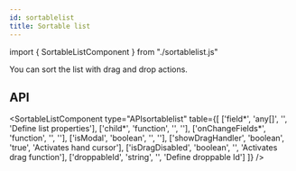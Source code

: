 ```yaml
---
id: sortablelist
title: Sortable list
---
```


import { SortableListComponent } from "./sortablelist.js"

<p>You can sort the list with drag and drop actions.</p>
<SortableListComponent />

## API

<SortableListComponent type="APIsortablelist" table={[
  ['field*', 'any[]', '', 'Define list properties'],
  ['child*', 'function', '', ''],
  ['onChangeFields*', 'function', '', ''],
  ['isModal', 'boolean', '', ''],
  ['showDragHandler', 'boolean', 'true', 'Activates hand cursor'],
  ['isDragDisabled', 'boolean', '', 'Activates drag function'],
  ['droppableId', 'string', '', 'Define droppable Id']
]} />